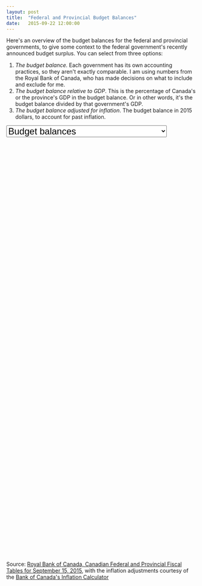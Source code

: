 ```yaml
---
layout: post
title:  "Federal and Provincial Budget Balances"
date:   2015-09-22 12:00:00
---
```


Here's an overview of the budget balances for the federal and provincial governments, to give some context to the federal government's recently announced budget surplus. You can select from three options:

1. *The budget balance.* Each government has its own accounting practices, so they aren't exactly comparable. I am using numbers from the Royal Bank of Canada, who has made decisions on what to include and exclude for me.
2. *The budget balance relative to GDP*. This is the percentage of Canada's or the province's GDP in the budget balance. Or in other words, it's the budget balance divided by that government's GDP.
3. *The budget balance adjusted for inflation*. The budget balance in 2015 dollars, to account for past inflation.

<div id="budgetTip" class="hidden">
  <p id="tipTop"><strong><span id="tipNum"></span> Budget</strong></p>
  <p class="tipInfo"><span id="tipVal"></span> <span id="tipBal"></span></p>
  <p class="tipInfo hidden" id="tipFore">(projected)</p>
</div>
<div>
  <select id="selectBudget">
    <option value="budget_balances" selected="selected">Budget balances</option>
    <option value="budget_balances_gdp">Budget balances relative to GDP</option>
    <option value="budget_balances_inf">Budget balances adjusted for inflation</option>
  </select>
</div>
<div id="budgetChart"></div>

Source: [Royal Bank of Canada, Canadian Federal and Provincial Fiscal Tables for September 15, 2015](http://www.rbc.com/economics/economic-reports/provincial-economic-forecasts.html), with the inflation adjustments courtesy of the [Bank of Canada's Inflation Calculator](http://www.bankofcanada.ca/rates/related/inflation-calculator/)

<style>
#budgetChart {
  height: 1100px;
}

#budgetChart svg:not(:nth-of-type(1)) {
  margin-top: 25px;
}

#budgetChart .bar.positive {
  fill: black;
}

#budgetChart .bar.negative {
  fill: brown;
}

#budgetChart .bar.forepositive {
  fill: #808080;
}

#budgetChart .bar.forenegative {
  fill: #FF5656;
}

#budgetChart .axis text {
  font: 10px sans-serif;
}

#budgetChart .axis path,
#budgetChart .axis line {
  fill: none;
  stroke: #000;
  shape-rendering: crispEdges;
}

#selectBudget {
  font-size: 24px;
}

.hidden {
  display: none;
}

#budgetTip {
  border: 1px solid black;
  background-color: white;
  position: absolute;
  width: 180px;
  height: auto;
  padding: 5px;
  pointer-events: none;
}

#budgetTip strong {
  font-weight: bold;
}

#budgetTip #tipTop {
  font-size: 16px;
  margin-bottom: 10px !important;
}

#budgetTip .tipInfo {
  font-size: 12px;
  margin: 0;
}
</style>

<script src="http://d3js.org/d3.v3.min.js"></script>
<script>
budgetChart();

var coordinates = [0, 0];

var body = d3.select("body")
  .on("mousemove", function() {
    coordinates = d3.mouse(this);
  })
  .on("mousedown", function() {
    coordinates = d3.mouse(this);
  });

function budgetChart() {
budgetDraw("budget_balances");

function budgetDraw(kind) {
  d3.csv("{{ site.baseurl }}/data/" + kind + ".csv", type, function(error, data) {

    d3.keys(data[0]).filter(function(key) { return key !== "Year"; }).forEach(function(bud) {

      var margin = {top: 30, right: 10, bottom: 10, left: 50},
          width = 370 - margin.left - margin.right,
          height = 150 - margin.top - margin.bottom;

      var y = d3.scale.linear()
          .range([height, 0]);

      var x = d3.scale.ordinal()
          .rangeRoundBands([0, width], .2);

      var yAxis = d3.svg.axis()
          .scale(y)
          .orient("left");

      var budgetChart = d3.select("#budgetChart").append("svg")
        .attr("class", "budgetDebt")
          .attr("width", width + margin.left + margin.right)
          .attr("height", height + margin.top + margin.bottom)
        .append("g")
          .attr("transform", "translate(" + margin.left + "," + margin.top + ")");
    	
      x.domain(data.map(function(d) { return d.Year; }));
      y.domain(d3.extent(data, function(d) { return d[bud]; })).nice();

      var budgets = budgetChart.selectAll(".bar")
          .data(data)
        .enter().append("rect")
          .attr("class", function(d) {
            if(checkForecast(d.Year, bud)) {
              return d[bud] < 0 ? "bar forenegative" : "bar forepositive"; 
            } else {
              return d[bud] < 0 ? "bar negative" : "bar positive"; 
            }
          })
          .attr("x", function(d) { return x(d.Year); })
          .attr("y", function(d) { return y(0); })
          .attr("width", x.rangeBand())
          .attr("height", function(d) { return 0; })
          .on("mouseover", function(d, i) {
            showTooltip(d, i);
          })
          .on("mousedown", function(d, i) {
            showTooltip(d, i);
          })
          .on("mouseout", function(d) {
            d3.select("#budgetTip").classed("hidden", true);
          });

      budgets.transition()
        .delay(function(d, i) { console.log(d); return i * 32})
        .attr("y", function(d) { return y(Math.max(0, d[bud])); })
        .attr("height", function(d) { return Math.abs(y(d[bud]) - y(0));});

      function showTooltip(d) {
        var xPos = coordinates[0] + 10;
        if (x(d.Year) > 150) {
          xPos = coordinates[0] - 200;
        }
        var yPos = coordinates[1];

        d3.select("#budgetTip")
          .style("left", xPos + "px")
          .style("top", yPos + "px")
          .select("#tipNum")
          .text(d.Year + " " + bud);

        if (bud === "Canada") {
          d3.select("#budgetTip").select("#tipNum")
            .text(d.Year + " Federal ");
        }

        if (kind !== "budget_balances_gdp") {
          if (Math.abs(d[bud]) > 1000) {
            d3.select("#budgetTip").select("#tipVal")
              .text(Math.abs(d[bud]/1000).toFixed(2) + " billion dollars ");
          } else {
            d3.select("#budgetTip").select("#tipVal")
              .text(Math.abs(d[bud]) + " million dollars ");
          }

          if (d[bud] > 0) {
            d3.select("#budgetTip").select("#tipBal")
              .text("surplus");
          } else {
            d3.select("#budgetTip").select("#tipBal")
              .text("deficit");
          }
        } else {
          d3.select("#budgetTip").select("#tipVal")
            .text(d[bud] + "%");
          d3.select("#budgetTip").select("#tipBal")
            .text("");
        }

        if (checkForecast(d.Year, bud)) {
          d3.select("#budgetTip").select("#tipFore").classed("hidden", false);
        } else {
          d3.select("#budgetTip").select("#tipFore").classed("hidden", true);
        }

        d3.select("#budgetTip").classed("hidden", false);
      }

      function checkForecast(year, province) {
        if((year == 2015 && (province === "Manitoba" || province === "Ontario" || province === "Quebec" || province === "New Brunswick" || province === "Prince Edward Island" || province === "Newfoundland and Labrador")) || year == 2016) {
          return 1; 
        }
        return 0;
      }

      budgetChart.append("g")
        .attr("class", "y axis")
        .call(yAxis);

      budgetChart.append("g")
          .attr("class", "x axis")
        .append("line")
          .attr("y1", y(0))
          .attr("y2", y(0))
          .attr("x2", width);

      budgetChart.append("text")
        .attr("x", 0)
        .attr("dy", -10)
        .style("font-weight", "bold")
        .text(bud);
    });
  });
}

function type(d) {
    d.Canada = +d.Canada;
    d.Alberta = +d.Alberta;
    d["British Columbia"] = +d["British Columbia"];
    d.Manitoba = +d.Manitoba;
    d["New Brunswick"] = +d["New Brunswick"];
    d["Newfoundland and Labrador"] = +d["Newfoundland and Labrador"];
    d["Nova Scotia"] = +d["Nova Scotia"];
    d.Ontario = +d.Ontario;
    d["Prince Edward Island"] = +d["Prince Edward Island"];
    d.Quebec = +d.Quebec;
    d.Saskatchewan = +d.Saskatchewan;
    d.Year = +(d.Year.substring(0, 4)) + 1;
  return d;
}

d3.select("#selectBudget")
  .on("change", selected);

function selected() {
  d3.selectAll(".budgetDebt")
    .remove();
  budgetDraw(this.options[this.selectedIndex].value);
}

}
</script>